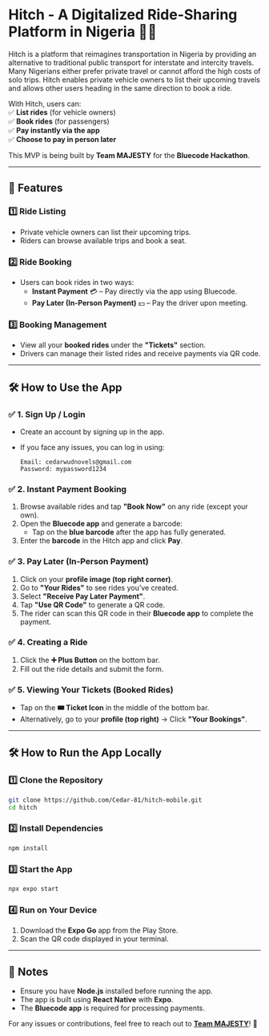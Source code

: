 # **Hitch - A Digitalized Ride-Sharing Platform in Nigeria** 🚗💨

Hitch is a platform that reimagines transportation in Nigeria by providing an alternative to traditional public transport for interstate and intercity travels. Many Nigerians either prefer private travel or cannot afford the high costs of solo trips. Hitch enables private vehicle owners to list their upcoming travels and allows other users heading in the same direction to book a ride.

With Hitch, users can:  
✅ **List rides** (for vehicle owners)  
✅ **Book rides** (for passengers)  
✅ **Pay instantly via the app**  
✅ **Choose to pay in person later**

This MVP is being built by **Team MAJESTY** for the **Bluecode Hackathon**.

----------

## **🚀 Features**

### **1️⃣ Ride Listing**

-   Private vehicle owners can list their upcoming trips.
-   Riders can browse available trips and book a seat.

### **2️⃣ Ride Booking**

-   Users can book rides in two ways:
    -   **Instant Payment** 💳 – Pay directly via the app using Bluecode.
    -   **Pay Later (In-Person Payment)** 💵 – Pay the driver upon meeting.

### **3️⃣ Booking Management**

-   View all your **booked rides** under the **"Tickets"** section.
-   Drivers can manage their listed rides and receive payments via QR code.

----------

## **🛠 How to Use the App**

### **✅ 1. Sign Up / Login**

-   Create an account by signing up in the app.
-   If you face any issues, you can log in using:
    
    ```plaintext
    Email: cedarwudnovels@gmail.com  
    Password: mypassword1234
    
    ```
    

### **✅ 2. Instant Payment Booking**

1.  Browse available rides and tap **"Book Now"** on any ride (except your own).
2.  Open the **Bluecode app** and generate a barcode:
    -   Tap on the **blue barcode** after the app has fully generated.
3.  Enter the **barcode** in the Hitch app and click **Pay**.

### **✅ 3. Pay Later (In-Person Payment)**

1.  Click on your **profile image (top right corner)**.
2.  Go to **"Your Rides"** to see rides you’ve created.
3.  Select **"Receive Pay Later Payment"**.
4.  Tap **"Use QR Code"** to generate a QR code.
5.  The rider can scan this QR code in their **Bluecode app** to complete the payment.

### **✅ 4. Creating a Ride**

1.  Click the **➕ Plus Button** on the bottom bar.
2.  Fill out the ride details and submit the form.

### **✅ 5. Viewing Your Tickets (Booked Rides)**

-   Tap on the **🎟 Ticket Icon** in the middle of the bottom bar.
-   Alternatively, go to your **profile (top right)** → Click **"Your Bookings"**.

----------

## **🛠 How to Run the App Locally**

### **1️⃣ Clone the Repository**

```sh
git clone https://github.com/Cedar-81/hitch-mobile.git
cd hitch

```

### **2️⃣ Install Dependencies**

```sh
npm install

```

### **3️⃣ Start the App**

```sh
npx expo start

```

### **4️⃣ Run on Your Device**

1.  Download the **Expo Go** app from the Play Store.
2.  Scan the QR code displayed in your terminal.

----------

## **📌 Notes**

-   Ensure you have **Node.js** installed before running the app.
-   The app is built using **React Native** with **Expo**.
-   The **Bluecode app** is required for processing payments.

For any issues or contributions, feel free to reach out to [**Team MAJESTY**](majestychibuikem@gmail.com)! 🚀
